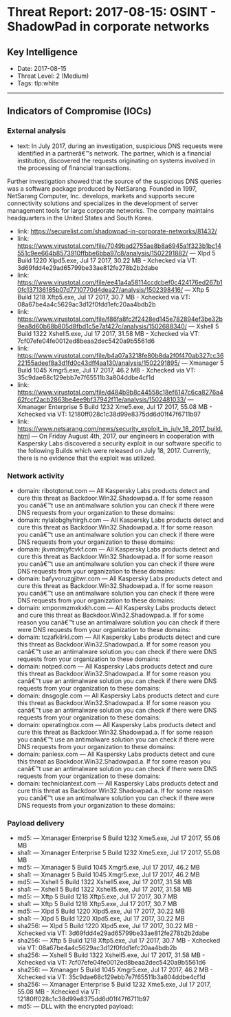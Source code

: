 # Threat Report: 2017-08-15: OSINT - ShadowPad in corporate networks


## Key Intelligence
* Date: 2017-08-15
* Threat Level: 2 (Medium)
* Tags: tlp:white

---

## Indicators of Compromise (IOCs)
### External analysis
* text: In July 2017, during an investigation, suspicious DNS requests were identified in a partnerâ€™s network. The partner, which is a financial institution, discovered the requests originating on systems involved in the processing of financial transactions.

Further investigation showed that the source of the suspicious DNS queries was a software package produced by NetSarang. Founded in 1997, NetSarang Computer, Inc. develops, markets and supports secure connectivity solutions and specializes in the development of server management tools for large corporate networks. The company maintains headquarters in the United States and South Korea.
* link: https://securelist.com/shadowpad-in-corporate-networks/81432/
* link: https://www.virustotal.com/file/7049bad2755ae8b8a6945a1f323b1bc14551c9ee664b8573910ffbbe6bba97c8/analysis/1502291882/ — Xlpd 5 Build 1220	 Xlpd5.exe, Jul 17 2017, 30.22 MB - Xchecked via VT: 3d69fdd4e29ad65799be33ae812fe278b2b2dabe
* link: https://www.virustotal.com/file/ee41a4a58114ccdcbef0c424176ed267b10fc137136185b07d7710770d4dea27/analysis/1502398416/ — Xftp 5 Build 1218	 Xftp5.exe, Jul 17 2017, 30.7 MB - Xchecked via VT: 08a67be4a4c5629ac3d12f0fdd1efc20aa4bdb2b
* link: https://www.virustotal.com/file/f86fa8fc2f2428ed145e782894ef3be32b9ea8d60b68b805d8fbd1c5e7af427c/analysis/1502688340/ — Xshell 5 Build 1322	 Xshell5.exe, Jul 17 2017, 31.58 MB - Xchecked via VT: 7cf07efe04fe0012ed8beaa2dec5420a9b5561d6
* link: https://www.virustotal.com/file/b4a07a3218fe80b8da2f0f470ab327cc3622155adeef8a3d1fd0c43dff4aa130/analysis/1502291895/ — Xmanager 5 Build 1045	 Xmgr5.exe, Jul 17 2017, 46.2 MB - Xchecked via VT: 35c9dae68c129ebb7e7f65511b3a804ddbe4cf1d
* link: https://www.virustotal.com/file/d484b9b8c44558c18ef6147c6ca8276a462fccf2acb2863be4ee9bf37942f11e/analysis/1502481033/ — Xmanager Enterprise 5 Build 1232	 Xme5.exe, Jul 17 2017, 55.08 MB - Xchecked via VT: 12180ff028c1c38d99e8375dd6d01f47f6711b97
* link: https://www.netsarang.com/news/security_exploit_in_july_18_2017_build.html — On Friday August 4th, 2017, our engineers in cooperation with Kaspersky Labs discovered a security exploit in our software specific to the following Builds which were released on July 18, 2017. Currently, there is no evidence that the exploit was utilized.

### Network activity
* domain: ribotqtonut.com — All Kaspersky Labs products detect and cure this threat as Backdoor.Win32.Shadowpad.a. If for some reason you canâ€™t use an antimalware solution you can check if there were DNS requests from your organization to these domains:
* domain: nylalobghyhirgh.com — All Kaspersky Labs products detect and cure this threat as Backdoor.Win32.Shadowpad.a. If for some reason you canâ€™t use an antimalware solution you can check if there were DNS requests from your organization to these domains:
* domain: jkvmdmjyfcvkf.com — All Kaspersky Labs products detect and cure this threat as Backdoor.Win32.Shadowpad.a. If for some reason you canâ€™t use an antimalware solution you can check if there were DNS requests from your organization to these domains:
* domain: bafyvoruzgjitwr.com — All Kaspersky Labs products detect and cure this threat as Backdoor.Win32.Shadowpad.a. If for some reason you canâ€™t use an antimalware solution you can check if there were DNS requests from your organization to these domains:
* domain: xmponmzmxkxkh.com — All Kaspersky Labs products detect and cure this threat as Backdoor.Win32.Shadowpad.a. If for some reason you canâ€™t use an antimalware solution you can check if there were DNS requests from your organization to these domains:
* domain: tczafklirkl.com — All Kaspersky Labs products detect and cure this threat as Backdoor.Win32.Shadowpad.a. If for some reason you canâ€™t use an antimalware solution you can check if there were DNS requests from your organization to these domains:
* domain: notped.com — All Kaspersky Labs products detect and cure this threat as Backdoor.Win32.Shadowpad.a. If for some reason you canâ€™t use an antimalware solution you can check if there were DNS requests from your organization to these domains:
* domain: dnsgogle.com — All Kaspersky Labs products detect and cure this threat as Backdoor.Win32.Shadowpad.a. If for some reason you canâ€™t use an antimalware solution you can check if there were DNS requests from your organization to these domains:
* domain: operatingbox.com — All Kaspersky Labs products detect and cure this threat as Backdoor.Win32.Shadowpad.a. If for some reason you canâ€™t use an antimalware solution you can check if there were DNS requests from your organization to these domains:
* domain: paniesx.com — All Kaspersky Labs products detect and cure this threat as Backdoor.Win32.Shadowpad.a. If for some reason you canâ€™t use an antimalware solution you can check if there were DNS requests from your organization to these domains:
* domain: techniciantext.com — All Kaspersky Labs products detect and cure this threat as Backdoor.Win32.Shadowpad.a. If for some reason you canâ€™t use an antimalware solution you can check if there were DNS requests from your organization to these domains:

### Payload delivery
* md5: <md5> — Xmanager Enterprise 5 Build 1232	 Xme5.exe, Jul 17 2017, 55.08 MB
* sha1: <sha1> — Xmanager Enterprise 5 Build 1232	 Xme5.exe, Jul 17 2017, 55.08 MB
* md5: <md5> — Xmanager 5 Build 1045	 Xmgr5.exe, Jul 17 2017, 46.2 MB
* sha1: <sha1> — Xmanager 5 Build 1045	 Xmgr5.exe, Jul 17 2017, 46.2 MB
* md5: <md5> — Xshell 5 Build 1322	 Xshell5.exe, Jul 17 2017, 31.58 MB
* sha1: <sha1> — Xshell 5 Build 1322	 Xshell5.exe, Jul 17 2017, 31.58 MB
* md5: <md5> — Xftp 5 Build 1218	 Xftp5.exe, Jul 17 2017, 30.7 MB
* sha1: <sha1> — Xftp 5 Build 1218	 Xftp5.exe, Jul 17 2017, 30.7 MB
* md5: <md5> — Xlpd 5 Build 1220	 Xlpd5.exe, Jul 17 2017, 30.22 MB
* sha1: <sha1> — Xlpd 5 Build 1220	 Xlpd5.exe, Jul 17 2017, 30.22 MB
* sha256: <sha256> — Xlpd 5 Build 1220	 Xlpd5.exe, Jul 17 2017, 30.22 MB - Xchecked via VT: 3d69fdd4e29ad65799be33ae812fe278b2b2dabe
* sha256: <sha256> — Xftp 5 Build 1218	 Xftp5.exe, Jul 17 2017, 30.7 MB - Xchecked via VT: 08a67be4a4c5629ac3d12f0fdd1efc20aa4bdb2b
* sha256: <sha256> — Xshell 5 Build 1322	 Xshell5.exe, Jul 17 2017, 31.58 MB - Xchecked via VT: 7cf07efe04fe0012ed8beaa2dec5420a9b5561d6
* sha256: <sha256> — Xmanager 5 Build 1045	 Xmgr5.exe, Jul 17 2017, 46.2 MB - Xchecked via VT: 35c9dae68c129ebb7e7f65511b3a804ddbe4cf1d
* sha256: <sha256> — Xmanager Enterprise 5 Build 1232	 Xme5.exe, Jul 17 2017, 55.08 MB - Xchecked via VT: 12180ff028c1c38d99e8375dd6d01f47f6711b97
* md5: <md5> — DLL with the encrypted payload:
